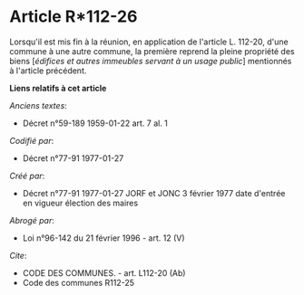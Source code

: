 # Article R*112-26

Lorsqu'il est mis fin à la réunion, en application de l'article L. 112-20, d'une commune à une autre commune, la première
reprend la pleine propriété des biens [*édifices et autres immeubles servant à un usage public*] mentionnés à l'article
précédent.

**Liens relatifs à cet article**

_Anciens textes_:

  - Décret n°59-189 1959-01-22 art. 7 al. 1

_Codifié par_:

  - Décret n°77-91 1977-01-27

_Créé par_:

  - Décret n°77-91 1977-01-27 JORF et JONC 3 février 1977 date d'entrée en vigueur élection des maires

_Abrogé par_:

  - Loi n°96-142 du 21 février 1996 - art. 12 (V)

_Cite_:

  - CODE DES COMMUNES. - art. L112-20 (Ab)
  - Code des communes R112-25
